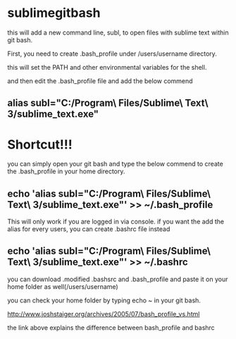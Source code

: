 # sublimegitbash
this will add a new command line, subl, to open files with sublime text within git bash.

First, you need to create .bash_profile under /users/username directory. 

this will set the PATH and other environmental variables for the shell.

and then edit the .bash_profile file and add the below commend

## alias subl="C:/Program\ Files/Sublime\ Text\ 3/sublime_text.exe"





# Shortcut!!!



you can simply open your git bash and type the below commend to create the .bash_profile in your home directory.

## echo 'alias subl="C:/Program\ Files/Sublime\ Text\ 3/sublime_text.exe"' >> ~/.bash_profile


This will only work if you are logged in via console. if you want the add the alias for every users, you can create .bashrc file instead


## echo 'alias subl="C:/Program\ Files/Sublime\ Text\ 3/sublime_text.exe"' >> ~/.bashrc


you can download .modified .bashsrc and .bash_profile and paste it on your home folder as well(/users/username)

you can check your home folder by typing echo ~ in your git bash.

http://www.joshstaiger.org/archives/2005/07/bash_profile_vs.html

the link above explains the difference between bash_profile and bashrc